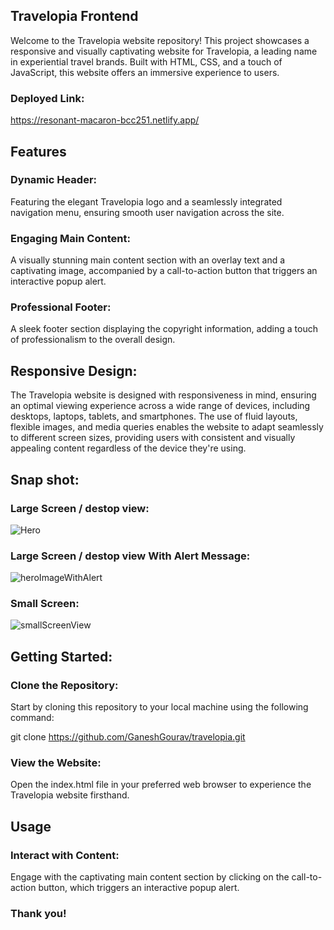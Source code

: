## Travelopia Frontend
Welcome to the Travelopia website repository! This project showcases a responsive and visually captivating website for Travelopia, a leading name in experiential travel brands. Built with HTML, CSS, and a touch of JavaScript, this website offers an immersive experience to users.

### Deployed Link:
https://resonant-macaron-bcc251.netlify.app/

## Features
### Dynamic Header:
Featuring the elegant Travelopia logo and a seamlessly integrated navigation menu, ensuring smooth user navigation across the site.
### Engaging Main Content:
A visually stunning main content section with an overlay text and a captivating image, accompanied by a call-to-action button that triggers an interactive popup alert.
### Professional Footer: 
A sleek footer section displaying the copyright information, adding a touch of professionalism to the overall design.

## Responsive Design:
The Travelopia website is designed with responsiveness in mind, ensuring an optimal viewing experience across a wide range of devices, including desktops, laptops, tablets, and smartphones. The use of fluid layouts, flexible images, and media queries enables the website to adapt seamlessly to different screen sizes, providing users with consistent and visually appealing content regardless of the device they're using.


## Snap shot:
### Large Screen / destop view:
![Hero](https://github.com/GaneshGourav/travelopia/assets/119353884/9339d3d1-19d2-47db-8a7b-80163f249100)


### Large Screen / destop view With Alert Message:

![heroImageWithAlert](https://github.com/GaneshGourav/travelopia/assets/119353884/d2553f57-3dce-44d3-aada-0f8e0a82a131)

### Small Screen:
![smallScreenView](https://github.com/GaneshGourav/travelopia/assets/119353884/354e9f26-e91a-436a-840b-3f80d6d9bb6f)


## Getting Started:
### Clone the Repository:
Start by cloning this repository to your local machine using the following command:

git clone https://github.com/GaneshGourav/travelopia.git
### View the Website:
Open the index.html file in your preferred web browser to experience the Travelopia website firsthand.

## Usage
### Interact with Content:
Engage with the captivating main content section by clicking on the call-to-action button, which triggers an interactive popup alert.


### Thank you!

